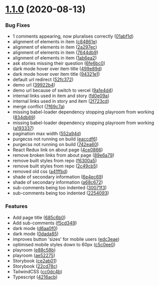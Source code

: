 # [1.1.0](https://github.com/ptibbetts/reactHN/compare/v1.0.0...v1.1.0) (2020-08-13)


### Bug Fixes

* 1 comments appearing, now pluralises correctly ([01abf1d](https://github.com/ptibbetts/reactHN/commit/01abf1d8b29797b830ce88d0e75f8a8888975db7))
* alignment of elements in item ([c84861e](https://github.com/ptibbetts/reactHN/commit/c84861e8696aba4c4185ab6c3f7cbfa36efe5e93))
* alignment of elements in item ([2a297ec](https://github.com/ptibbetts/reactHN/commit/2a297ec1b5d75167ee722b89cd7e9f0039dc61ff))
* alignment of elements in item ([7644db9](https://github.com/ptibbetts/reactHN/commit/7644db9b374d333e563a1a63dae7b287ed2a912a))
* alignment of elements in item ([1ab6ea2](https://github.com/ptibbetts/reactHN/commit/1ab6ea2192f4a70ec98581b14eb1fe2fdb10a90d))
* ask stories missing their question ([6fe6bc0](https://github.com/ptibbetts/reactHN/commit/6fe6bc0ddafc918cbaa2504f98bb7cab06bb8cb8))
* dark mode hover over item title ([499e89d](https://github.com/ptibbetts/reactHN/commit/499e89dffe2187738697059e555ab2106317f203))
* dark mode hover over item title ([94321e1](https://github.com/ptibbetts/reactHN/commit/94321e1cf75d93ab2b973a61196220032c30cf26))
* default url redirect ([52fc372](https://github.com/ptibbetts/reactHN/commit/52fc3728c05c97163f46a212c995d72fade8eb31))
* demo url ([39922b4](https://github.com/ptibbetts/reactHN/commit/39922b46837b531a0eefba66d480fd7b67231eea))
* demo url because of switch to vercel ([9a1e4d4](https://github.com/ptibbetts/reactHN/commit/9a1e4d4f37bd51c5c7a8a6774f69607e3a6ae189))
* internal links used in item and story ([fd0e09a](https://github.com/ptibbetts/reactHN/commit/fd0e09af5b189cc9eb43cfed7dd79ef24cf06880))
* internal links used in story and item ([2f723cd](https://github.com/ptibbetts/reactHN/commit/2f723cdda4a3066bbb411501b722f1ceb684aaa4))
* merge conflict ([7f69c7a](https://github.com/ptibbetts/reactHN/commit/7f69c7a686f2bda0066fe0fd6cc46420f3124e68))
* missing babel-loader dependency stopping playroom from working ([834db69](https://github.com/ptibbetts/reactHN/commit/834db69681e041ef99b5d8de41962a9ea1f2ad53))
* missing babel-loader dependency stopping playroom from working ([a193337](https://github.com/ptibbetts/reactHN/commit/a193337aec074d3b080575c9033cee97f5fd2ffa))
* pagination max width ([552a94d](https://github.com/ptibbetts/reactHN/commit/552a94d8b13b7afb502b44bcd0aa4d6aeda3aede))
* purgecss not running on build ([eaccdf6](https://github.com/ptibbetts/reactHN/commit/eaccdf63b6ec43c62595405d77b36ed061b6e66b))
* purgecss not running on build ([742ea60](https://github.com/ptibbetts/reactHN/commit/742ea60ca020f6b688a11c4832ae525f9725a1f7))
* React Redux link on about page ([4ce0866](https://github.com/ptibbetts/reactHN/commit/4ce0866d831ac5fa3e5cde1508664251a29a511a))
* remove broken links from about page ([89e6a79](https://github.com/ptibbetts/reactHN/commit/89e6a79145a8fc10db3983f0f3b2ac4bbd41c2d3))
* remove built styles from repo ([f6300a5](https://github.com/ptibbetts/reactHN/commit/f6300a567999882c4d14e3fcc7b9b3cb1fb881e6))
* remove built styles from repo ([2c49cb5](https://github.com/ptibbetts/reactHN/commit/2c49cb53673ad21039c1ac472f9b35c0f4b16c46))
* removed old css ([a41ffbd](https://github.com/ptibbetts/reactHN/commit/a41ffbdf5c1f4759419a63ee44de48ef18919d4d))
* shade of secondary information ([6e4ec69](https://github.com/ptibbetts/reactHN/commit/6e4ec6964f47a5b9c6bf9b429fe58890ee7c1964))
* shade of secondary information ([a68c672](https://github.com/ptibbetts/reactHN/commit/a68c67294dd15d12c183d044163b0648e0d3dc08))
* sub-comments being too indented ([30071f3](https://github.com/ptibbetts/reactHN/commit/30071f3ca773f47aeb9c5f3561796f8fbdf655f2))
* sub-comments being too indented ([2254093](https://github.com/ptibbetts/reactHN/commit/225409356b87891588e23feb0e1c074d4ed384ef))


### Features

* Add page title ([685c6b0](https://github.com/ptibbetts/reactHN/commit/685c6b0129ae16142f589d5ad1517ed4ab5353d9))
* Add sub-comments ([f5cd349](https://github.com/ptibbetts/reactHN/commit/f5cd34934023e16e3e87f97a5c78a316cc850ba5))
* dark mode ([d6aa0f0](https://github.com/ptibbetts/reactHN/commit/d6aa0f030f3558704055e796f83c1d485a92a7ff))
* dark mode ([0dada85](https://github.com/ptibbetts/reactHN/commit/0dada85c2b7e1ba0eacca5675cd4188741269b11))
* improves button 'sizes' for mobile users ([edc3eae](https://github.com/ptibbetts/reactHN/commit/edc3eae9e3dbe310c05a17ec700511e816bffd44))
* optimised mobile styles down to 60px ([c5c0ee0](https://github.com/ptibbetts/reactHN/commit/c5c0ee067530c6e36c0dcb20a69666664c9439ae))
* playroom ([e88c58b](https://github.com/ptibbetts/reactHN/commit/e88c58b3109b11ce8562a5a62a8be76d29e789f6))
* playroom ([ae52275](https://github.com/ptibbetts/reactHN/commit/ae522750b8c2921eb1dfe716078b4695ce3661c6))
* Storybook ([ce2ab01](https://github.com/ptibbetts/reactHN/commit/ce2ab01c4fe9ef2ab23cad50820ecdcfd8a58adf))
* Storybook ([22cd78c](https://github.com/ptibbetts/reactHN/commit/22cd78ccdc9e1bf275913ad1d66898a2bd0e0e0f))
* TailwindCSS ([cc0dc4b](https://github.com/ptibbetts/reactHN/commit/cc0dc4b2aba5ec89dea8cd6cef787b49b3e905fd))
* Typescript ([4216acb](https://github.com/ptibbetts/reactHN/commit/4216acb4e8fb37bc665c938b6d5c42a470798a41))
